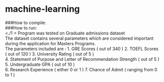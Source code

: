 # machine-learning
###How to compile:  
<make install> 
###How to run:  
<./1 >
Program was tested on Graduate admissions dataset  
The dataset contains several parameters which are considered important during the application for Masters Programs.  
The parameters included are : 1. GRE Scores ( out of 340 ) 2. TOEFL Scores ( out of 120 ) 3. University Rating ( out of 5 )  
4. Statement of Purpose and Letter of Recommendation Strength ( out of 5 ) 5. Undergraduate GPA ( out of 10 )  
6. Research Experience ( either 0 or 1 ) 7. Chance of Admit ( ranging from 0 to 1 )
